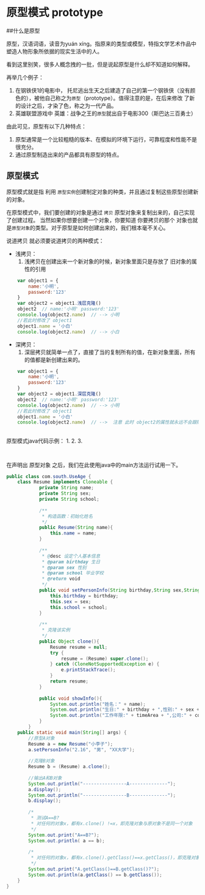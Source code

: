# 原型模式 prototype

##什么是原型

原型，汉语词语，读音为yuán xíng。指原来的类型或模型，特指文学艺术作品中塑造人物形象所依据的现实生活中的人。

看到这里别笑，很多人概念拽的一批，但是说起原型是什么却不知道如何解释。

再举几个例子：

1. 在钢铁侠1的电影中， 托尼逃出生天之后建造了自己的第一个钢铁侠（没有颜色的），被他自己称之为`原型`（prototype）。值得注意的是，在后来修改
了新的设计之后，才染了色，称之为一代产品。	
2. 英雄联盟游戏中 英雄：战争之王的`原型`就出自于电影300（斯巴达三百勇士）

由此可见，原型有以下几种特点：

1. 原型通常是一个比较粗糙的版本、在模拟的环境下运行，可靠程度和性能不是很充分。
2. 通过原型制造出来的产品都具有原型的特点。

## 原型模式
原型模式就是指 利用 `原型实例`创建制定对象的种类，并且通过复制这些原型创建新的对象。

在原型模式中，我们要创建的对象是通过 `拷贝` 原型对象来复制出来的，自己实现了创建过程。 当然如果你想要创建一个对象，你要知道 你要拷贝的那个
对象也就是`原型对象`的类型。对于原型是如何创建出来的，我们根本毫不关心。

说道拷贝 就必须要说道拷贝的两种模式：
* 浅拷贝：
	1. 浅拷贝在创建出来一个新对象的时候，新对象里面只是存放了 旧对象的属性的引用
		
```javascript
	var object1 = {
		name:'小明',
		password:'123'
	}
	var object2 = object1.浅层克隆()
	object2  // name:'小明' password:'123'
	console.log(object2.name)  // --> 小明
	//若此时修改了 object1
	object1.name = '小白'
	console.log(object2.name)  // --> 小白
```
* 深拷贝：
	1. 深层拷贝就简单一点了，直接了当的复制所有的值，在新对象里面，所有的值都是新创建出来的。
	 
```javascript
	var object1 = {
		name:'小明',
		password:'123'
	}
	var object2 = object1.深层克隆()
	object2  // name:'小明' password:'123'
	console.log(object2.name)  // --> 小明
	//若此时修改了 object1
	object1.name = '小白'
	console.log(object2.name)  // -->  注意 此时 object2的属性就永远不会跟随变化了。
```

## 


原型模式java代码示例：
1. 
2. 
3. 
```java
	
```
在声明出 原型对象 之后，我们在此使用java中的main方法运行试用一下。
```java
public class com.south.UseAge {
	class Resume implements Cloneable {
    	    private String name;
    	    private String sex;
    	    private String school;
    	    
    	    /**
    	     * 构造函数：初始化姓名
    	     */
    	    public Resume(String name){
    	        this.name = name;
    	    }
    	    
    	    /**
    	     * @desc 设定个人基本信息
    	     * @param birthday 生日
    	     * @param sex 性别
    	     * @param school 毕业学校
    	     * @return void
    	     */
    	    public void setPersonInfo(String birthday,String sex,String school){
    	        this.birthday = birthday;
    	        this.sex = sex;
    	        this.school = school;
    	    }
    	    
    	    /**
    	     * 克隆该实例
    	     */
    	    public Object clone(){
    	        Resume resume = null;
    	        try {
    	            resume = (Resume) super.clone();
    	        } catch (CloneNotSupportedException e) {
    	            e.printStackTrace();
    	        }
    	        return resume;
    	    }
    	    
    	    public void showInfo(){
    	        System.out.println("姓名：" + name);
    	        System.out.println("生日:" + birthday + ",性别:" + sex + ",毕业学校：" + school);
    	        System.out.println("工作年限:" + timeArea + ",公司:" + company);
    	    }	
    	}
    public static void main(String[] args) {
        //原型A对象
        Resume a = new Resume("小李子");
        a.setPersonInfo("2.16", "男", "XX大学");
        
        //克隆B对象
        Resume b = (Resume) a.clone();
        
        //输出A和B对象
        System.out.println("----------------A--------------");
        a.display();
        System.out.println("----------------B--------------");
        b.display();
        
        /*
         * 测试A==B?
         * 对任何的对象x，都有x.clone() !=x，即克隆对象与原对象不是同一个对象
         */
        System.out.print("A==B?");
        System.out.println( a == b);
        
        /*
         * 对任何的对象x，都有x.clone().getClass()==x.getClass()，即克隆对象与原对象的类型一样。
         */
        System.out.print("A.getClass()==B.getClass()?");
        System.out.println(a.getClass() == b.getClass());
    }
}
```